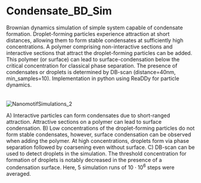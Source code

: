 # Condensate_BD_Sim
Brownian dynamics simulation of simple system capable of condensate formation. Droplet-forming particles experience attraction at short distances, allowing them to form stable condensates at sufficiently high concentrations. A polymer comprising non-interactive sections and interactive sections that attract the droplet-forming particles can be added. This polymer (or surface) can lead to surface-condensation below the critical concentration for classical phase separation. The presence of condensates or droplets is determined by DB-scan (distance=40nm, min_samples=10).
Implementation in python using ReaDDy for particle dynamics.
<br>
<br>
<br>
![NanomotifSimulations_2](https://github.com/user-attachments/assets/d6b4f7ba-c6f1-45c6-8bde-bbc294fef31d)


A) Interactive particles can form condensates due to short-ranged attraction. Attractive sections on a polymer can lead to surface condensation. B) Low concentrations of the droplet-forming particles do not form stable condensates, however, surface condensation can be observed when adding the polymer. At high concentrations, droplets form via phase separation followed by coarsening even without surface. C) DB-scan can be used to detect droplets in the simulation. The threshold concentration for formation of droplets is notably decreased in the presence of a condensation surface. Here, 5 simulation runs of $10\cdot 10^6$ steps were averaged.
